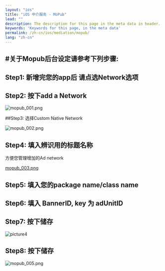 ```yaml
---
layout: "ios"
title: "iOS 中介服务 - MoPub"
lead: ""
description: The description for this page in the meta data in header.
keywords: 'Keywords for this page, in the meta data'
permalink: /zh-cn/ios/mediation/mopub/
lang: "zh-cn"
---
```

#关于Mopub后台设定请参考下列步骤:
---
## Step1: 新增完您的app后 请点选Network选项

## Step2: 按下add a Network

![mopub_001.png]


##Step3: 选择Custom Native Network

![mopub_002.png]


## Step4: 填入辨识用的标题名称
方便您管理增加的Ad network

[mopub_003.png]


## Step5: 填入您的package name/class name

## Step6: 填入 BannerID, key 为 adUnitID

## Step7: 按下储存

![picture4]


## Step8: 按下储存

![mopub_005.png]




[mopub_001.png]: {{site.baseurl}}/assets/img/mopub_001.png
[mopub_002.png]: {{site.baseurl}}/assets/img/mopub_002.png
[mopub_003.png]: {{site.baseurl}}/assets/img/mopub_003.png
[picture4]: {{site.baseurl}}/assets/img/Mopub_004-i.png
[mopub_005.png]: {{site.baseurl}}/assets/img/mopub_005.png

